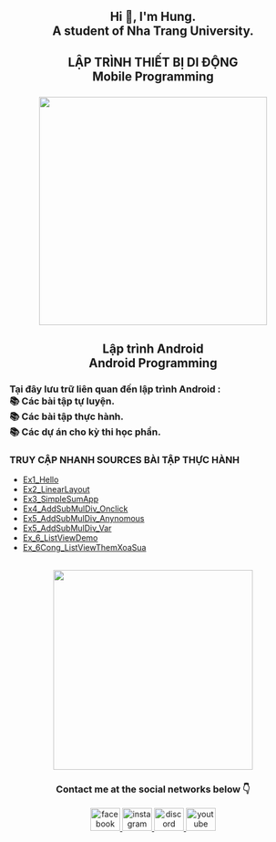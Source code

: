 <h2 align="center">Hi 👋, I'm Hung. <br>A student of Nha Trang University.</h2>

###

<h2 align="center">LẬP TRÌNH THIẾT BỊ DI ĐỘNG<br>Mobile Programming</h2>

###

<div align="center">
  <img height="400" src="https://proeffico.com/wp-content/uploads/2023/10/app-development-1.gif"  />
</div>

<h2 align="center">Lập trình Android<br>Android Programming</h2>

###

<h3 align="left">Tại đây lưu trữ liên quan đến lập trình Android :<br>📚 Các bài tập tự luyện.<br>📚 Các bài tập thực hành.<br>📚 Các dự án cho kỳ thi học phần.</h3>

<h3 align="left">TRUY CẬP NHANH SOURCES BÀI TẬP THỰC HÀNH</h3>

<ul>
  <li>
    <a href = "https://github.com/hungnguyen2912003/63132095-AndroidProgramming/tree/main/Ex1_Hello/app/src/main">Ex1_Hello</a>
  </li>
    <li>
    <a href = "https://github.com/hungnguyen2912003/63132095-AndroidProgramming/tree/main/Ex2_LinearLayout/app/src/main">Ex2_LinearLayout</a>
  </li>
    <li>
    <a href = "https://github.com/hungnguyen2912003/63132095-AndroidProgramming/tree/main/Ex3_SimpleSumApp/app/src/main">Ex3_SimpleSumApp</a>
  </li>
      <li>
    <a href = "https://github.com/hungnguyen2912003/63132095-AndroidProgramming/tree/main/Ex4_AddSubMulDiv_Onclick/app/src/main">Ex4_AddSubMulDiv_Onclick</a>
  </li>
      <li>
    <a href = "https://github.com/hungnguyen2912003/63132095-AndroidProgramming/tree/main/Ex5_AddSubMulDiv_Anynomous/app/src/main">Ex5_AddSubMulDiv_Anynomous</a>
  </li>
  <li>
    <a href = "https://github.com/hungnguyen2912003/63132095-AndroidProgramming/tree/main/Ex5_AddSubMulDiv_Var/app/src/main">Ex5_AddSubMulDiv_Var</a>
  </li>
      <li>
    <a href = "https://github.com/hungnguyen2912003/63132095-AndroidProgramming/tree/main/Ex_6_ListViewDemo/app/src/main">Ex_6_ListViewDemo</a>
  </li>
  <li>
    <a href = "https://github.com/hungnguyen2912003/63132095-AndroidProgramming/tree/main/Ex_6Cong_ListViewThemXoaSua/app/src/main">Ex_6Cong_ListViewThemXoaSua</a>
  </li>
</ul>


<br clear="both">

<div align="center">
  <img height="350" src="https://i.makeagif.com/media/8-29-2016/NaroBk.gif"  />
</div>

###

<h3 align="center">Contact me at the social networks below 👇</h3>

<div align="center">
  <a href="https://www.facebook.com/bocutiee" target="_blank">
    <img src="https://raw.githubusercontent.com/maurodesouza/profile-readme-generator/master/src/assets/icons/social/facebook/default.svg" width="52" height="40" alt="facebook logo"  />
  </a>
  <a href="https://www.instagram.com/bocutee_2901_/" target="_blank">
    <img src="https://raw.githubusercontent.com/maurodesouza/profile-readme-generator/master/src/assets/icons/social/instagram/default.svg" width="52" height="40" alt="instagram logo"  />
  </a>
  <a href="https://discordapp.com/users/685765889613889548" target="_blank">
    <img src="https://raw.githubusercontent.com/maurodesouza/profile-readme-generator/master/src/assets/icons/social/discord/default.svg" width="52" height="40" alt="discord logo"  />
  </a>
  <a href="http://www.youtube.com/@HungNguyen-ye8fe" target="_blank">
    <img src="https://raw.githubusercontent.com/maurodesouza/profile-readme-generator/master/src/assets/icons/social/youtube/default.svg" width="52" height="40" alt="youtube logo"  />
  </a>
</div>

###
